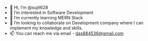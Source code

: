 - 👋 Hi, I’m @sujit628
- 👀 I’m interested in Software Development 
- 🌱 I’m currently learning MERN Stack
- 💞️ I’m looking to collaborate on Development company where I can implement my knowledge and skills.
- 📫 You can reach me via email - das884536@gmail.com 



<!---
sujit628/sujit628 is a ✨ special ✨ repository because its `README.md` (this file) appears on your GitHub profile.
You can click the Preview link to take a look at your changes.
--->
